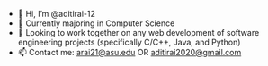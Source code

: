 - 👋 Hi, I’m @aditirai-12
- 🌱 Currently majoring in Computer Science
- 💞️ Looking to work together on any web development of software engineering projects (specifically C/C++, Java, and Python)
- 📫 Contact me: arai21@asu.edu OR aditirai2020@gmail.com

